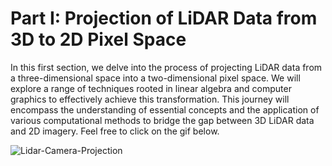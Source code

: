 # Part I: Projection of LiDAR Data from 3D to 2D Pixel Space 

In this first section, we delve into the process of projecting LiDAR data from a three-dimensional space into a two-dimensional pixel space. We will explore a range of techniques rooted in linear algebra and computer graphics to effectively achieve this transformation. This journey will encompass the understanding of essential concepts and the application of various computational methods to bridge the gap between 3D LiDAR data and 2D imagery. Feel free to click on the gif below. 

<img src="lidar_projection.gif" alt="Lidar-Camera-Projection" />

